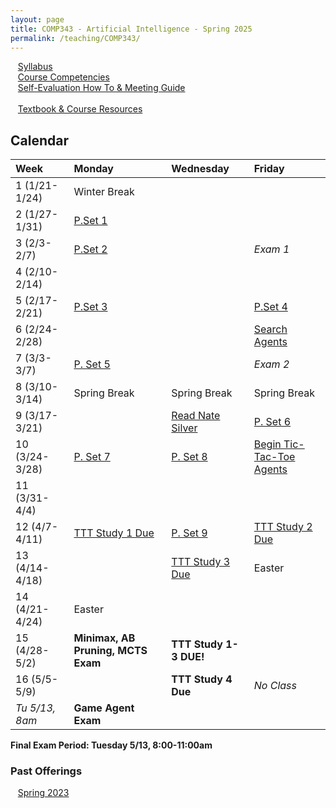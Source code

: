 ```yaml
---
layout: page
title: COMP343 - Artificial Intelligence - Spring 2025
permalink: /teaching/COMP343/
---
```


&nbsp;&nbsp;&nbsp;[Syllabus](/teaching/COMP343/sp25/comp343-syllabus.pdf)<br>
&nbsp;&nbsp;&nbsp;[Course Competencies](/teaching/COMP343/sp25/comp343-competencies.pdf)<br>
&nbsp;&nbsp;&nbsp;[Self-Evaluation How To & Meeting Guide](/teaching/ungrading/howto-portfolio)<br><br>
&nbsp;&nbsp;&nbsp;[Textbook & Course Resources](https://aima.cs.berkeley.edu/)

## Calendar

| Week | Monday | Wednesday | Friday |
| :-- | :-- | :-- | :-- |
| 1 (1/21-1/24) | Winter Break |  | | 
| 2 (1/27-1/31)| [P.Set 1](/teaching/COMP343/sp25/pset1/) | | | 
| 3 (2/3-2/7)| [P.Set 2](/teaching/COMP343/sp25/pset2/)| | *Exam 1* |
| 4 (2/10-2/14)|  | | |
| 5 (2/17-2/21)| [P.Set 3](/teaching/COMP343/sp25/pset3/) |  | [P.Set 4](/teaching/COMP343/sp25/pset4/) |
| 6 (2/24-2/28)| |  | [Search Agents](/teaching/COMP343/sp25/projects/search/) |
| 7 (3/3-3/7) | [P. Set 5](/teaching/COMP343/sp25/pset5/) |  | *Exam 2* |
| 8 (3/10-3/14) | Spring Break | Spring Break | Spring Break |
| 9 (3/17-3/21)| | [Read Nate Silver](/teaching/COMP343/sp25/pset6/) | [P. Set 6](/teaching/COMP343/sp25/pset6/) |
| 10 (3/24-3/28)| [P. Set 7](/teaching/COMP343/sp25/pset7/) | [P. Set 8](/teaching/COMP343/sp25/pset8/) | [Begin Tic-Tac-Toe Agents](/teaching/COMP343/tictactoe/) |
| 11 (3/31-4/4)| | | |
| 12 (4/7-4/11)| [TTT Study 1 Due](/teaching/COMP343/tictactoe/study1/) | [P. Set 9](/teaching/COMP343/sp25/pset9/) | [TTT Study 2 Due](/teaching/COMP343/tictactoe/study2/) |
| 13 (4/14-4/18)|  | [TTT Study 3 Due](/teaching/COMP343/tictactoe/study3/) | Easter |
| 14 (4/21-4/24)| Easter | | |
| 15 (4/28-5/2)|**Minimax, AB Pruning, MCTS Exam** | **TTT Study 1-3 DUE!** | | 
| 16 (5/5-5/9)| |**TTT Study 4 Due** | *No Class* |  
| *Tu 5/13, 8am* | **Game Agent Exam** | | |

**Final Exam Period: Tuesday 5/13, 8:00-11:00am**

### Past Offerings

&nbsp;&nbsp;&nbsp;[Spring 2023](/teaching/COMP343/sp23/)
